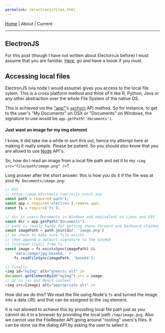 ```yaml
---
permalink: /electronjsfiles.html
---
```

[Home](https://layik.github.io) | About | Current
<hr/>

## ElectronJS
For this post (though I have not written about ElectornJs before) I must assume that you are familiar. [Here](https://electronjs.org/docs/tutorial/about), go and have a loook if you must.

## Accessing local files
ElectronJS (via node I would assume) gives you access to the local file sytem. This is a cross platform method and think of it like R, Python, Java or any other abstraction over the whole File System of the native OS.

This is achieved via the ["app"](https://electronjs.org/docs/api/app)'s [`getPath`](https://electronjs.org/docs/api/app#appgetpathname) API method. So for instance, to get to the user's "My Documents" on OSX or "Documents" on Windows, the signature to use would be `app.getPath('documents')`.

#### Just want an image for my img element

I know, it did take me a while to sort this out, hence my attempt here at making it really simple. Please be patient. So you should also know that you are allowd to use [Node](https://electronjs.org/docs/tutorial/application-architecture#using-nodejs-apis) API's.

So, how do I read an image from a local file path and set it to my `<img src="file/path/image.png" />`?

Long answer after the short answer: this is how you do it if the file was at your `My Documents/image.png`:

```js
// ES5
// https://www.w3schools.com/js/js_const.asp
const path = require('path');
const app = require('electron').remote.app;
const fs = require('fs');

// dir is users Documents in Windows and equivalent on Linux and OSX
const dir = app.getPath("documents")
// path is really handy for getting those forward and backward slashes right
const imagePath = path.join(dir, 'image.png')
// we check to make sure file exists
// then append a dataurl signature to the base64
// fileread (sync) from fs
const image = fs.existsSync(imagePath) &&
    'data:image/jpg;base64,' + 
    fs.readFileSync(imagePath, 'base64');

// finally
<img id="myImg" alt="gneeric alt" />
document.getElementById("myImg").src = image;
// or in jsx and React context
<img src={image} alt="appropriate alt" />
```

How did we do this? We read the file using Node's `fs` and turned the image into a data URL and that can be assigned to the `img` element.

It is not allowed to achieve this by providing local file path just as you cannot do it in a browser by providing the local path `/tmp/image.png`. Also we cannot use the FileReader API going around "rooting" users's files. It can be done via the dialog API by asking the user to select it. 
